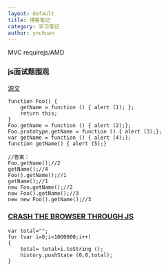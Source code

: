 ```yaml
---
layout: default
title: 博客笔记
category: 学习笔记
author: ynchuan
---
```


MVC requirejs/AMD 

### js面试题围观
[ 源文](http://www.codeceo.com/article/one-javascript-interview.html)

	function Foo() {
	    getName = function () { alert (1); };
	    return this;
	}
	Foo.getName = function () { alert (2);};
	Foo.prototype.getName = function () { alert (3);};
	var getName = function () { alert (4);};
	function getName() { alert (5);}
	
	//答案：
	Foo.getName();//2
	getName();//4
	Foo().getName();//1
	getName();//1
	new Foo.getName();//2
	new Foo().getName();//3
	new new Foo().getName();//3

### [CRASH THE BROWSER THROUGH JS](http://www.codeceo.com/article/12-line-code-browser-die.html)

	var total="";
	for (var i=0;i<1000000;i++)
	{
	    total= total+i.toString ();
	    history.pushState (0,0,total);
	}